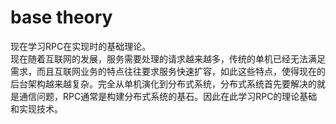# base theory
现在学习RPC在实现时的基础理论。  
现在随着互联网的发展，服务需要处理的请求越来越多，传统的单机已经无法满足需求，而且互联网业务的特点往往要求服务快速扩容，如此这些特点，使得现在的后台架构越来越复杂。完全从单机演化到分布式系统，分布式系统首先要解决的就是通信问题，RPC通常是构建分布式系统的基石。因此在此学习RPC的理论基础和实现技术。

